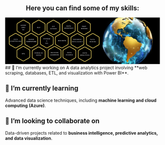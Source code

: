 
<!--
**AnaRamos2022/AnaRamos2022** is a ✨ _special_ ✨ repository because its `README.md` (this file) appears on your GitHub profile.

Here are some ideas to get you started:

- 🔭 I’m currently working on ...
- 🌱 I’m currently learning ...
- 👯 I’m looking to collaborate on ...
- 🤔 I’m looking for help with ...
- 💬 Ask me about ...
- 📫 How to reach me: ...
- 😄 Pronouns: ...
- ⚡ Fun fact: ...
-->
<div align="center" width="50">
  <img src="Gif welcome amarillo.gif" alt="" width="800"/>
</div>
<div align="center" width="50">
  <img src="chicaprogramando.gif" alt="" width="400"/>
</div>
<h2 align="center">Here you can find some of my skills: </h2>
<img alt="ViewCount" src="Skills.jpg" />
## 🔭 I’m currently working on  
A data analytics project involving **web scraping, databases, ETL, and visualization with Power BI**.  

## 🌱 I’m currently learning  
Advanced data science techniques, including **machine learning and cloud computing (Azure)**.  

## 👯 I’m looking to collaborate on  
Data-driven projects related to **business intelligence, predictive analytics, and data visualization**.  
